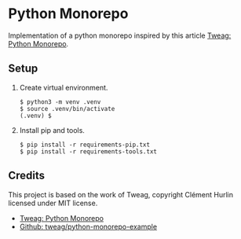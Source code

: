 # Python Monorepo

Implementation of a python monorepo inspired by this article [Tweag: Python Monorepo](https://www.tweag.io/blog/2023-04-04-python-monorepo-1).

## Setup

1. Create virtual environment.

   ```shell
   $ python3 -m venv .venv
   $ source .venv/bin/activate
   (.venv) $
   ```

1. Install pip and tools.

   ```shell
   $ pip install -r requirements-pip.txt
   $ pip install -r requirements-tools.txt
   ```

## Credits

This project is based on the work of Tweag, copyright Clément Hurlin licensed under MIT license.

* [Tweag: Python Monorepo](https://www.tweag.io/blog/2023-04-04-python-monorepo-1/)
* [Github: tweag/python-monorepo-example](https://github.com/tweag/python-monorepo-example)


